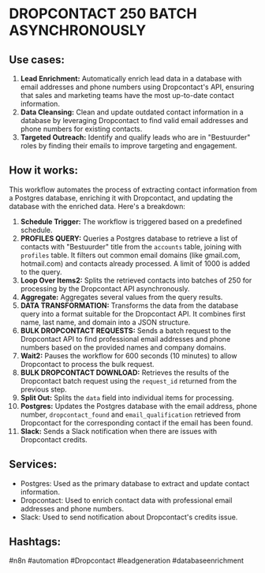 # DROPCONTACT 250 BATCH ASYNCHRONOUSLY

## Use cases:

1.  **Lead Enrichment:** Automatically enrich lead data in a database with email addresses and phone numbers using Dropcontact's API, ensuring that sales and marketing teams have the most up-to-date contact information.
2.  **Data Cleansing:** Clean and update outdated contact information in a database by leveraging Dropcontact to find valid email addresses and phone numbers for existing contacts.
3.  **Targeted Outreach:** Identify and qualify leads who are in "Bestuurder" roles by finding their emails to improve targeting and engagement.

## How it works:

This workflow automates the process of extracting contact information from a Postgres database, enriching it with Dropcontact, and updating the database with the enriched data. Here's a breakdown:

1.  **Schedule Trigger:** The workflow is triggered based on a predefined schedule.
2.  **PROFILES QUERY:** Queries a Postgres database to retrieve a list of contacts with "Bestuurder" title from the `accounts` table, joining with `profiles` table. It filters out common email domains (like gmail.com, hotmail.com) and contacts already processed. A limit of 1000 is added to the query.
3.  **Loop Over Items2:** Splits the retrieved contacts into batches of 250 for processing by the Dropcontact API asynchronously.
4.  **Aggregate:** Aggregates several values from the query results.
5.  **DATA TRANSFORMATION:** Transforms the data from the database query into a format suitable for the Dropcontact API. It combines first name, last name, and domain into a JSON structure.
6.  **BULK DROPCONTACT REQUESTS:** Sends a batch request to the Dropcontact API to find professional email addresses and phone numbers based on the provided names and company domains.
7.  **Wait2:** Pauses the workflow for 600 seconds (10 minutes) to allow Dropcontact to process the bulk request.
8.  **BULK DROPCONTACT DOWNLOAD:** Retrieves the results of the Dropcontact batch request using the `request_id` returned from the previous step.
9.  **Split Out:** Splits the `data` field into individual items for processing.
10. **Postgres:** Updates the Postgres database with the email address, phone number, `dropcontact_found` and `email_qualification` retrieved from Dropcontact for the corresponding contact if the email has been found.
11. **Slack:** Sends a Slack notification when there are issues with Dropcontact credits.

## Services:

*   Postgres: Used as the primary database to extract and update contact information.
*   Dropcontact: Used to enrich contact data with professional email addresses and phone numbers.
*   Slack: Used to send notification about Dropcontact's credits issue.

## Hashtags:

#n8n #automation #Dropcontact #leadgeneration #databaseenrichment
